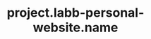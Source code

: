 ---
layout: project
unique-name: labb-test11
title: project.labb-personal-website.name
description: project.labb-personal-website.desc
type: website
start-date: 2019-06-10 08:53:00
launch-date: 2020-03-06 18:00:00
last-update: site.time
status: active
needs-help: false
license-url: https://www.abbluiz.com/LICENSE.txt
license-opensource: true
license-freesoftware: false
license-hybrid: true
license-name: string.mit
founders: ["LABB"]
pinned: false
hidden: false
color1: white
color2: "#a14040"
website: https://www.abbluiz.com
github: https://github.com/abbluiz/abbluiz.com
mastodon:
---